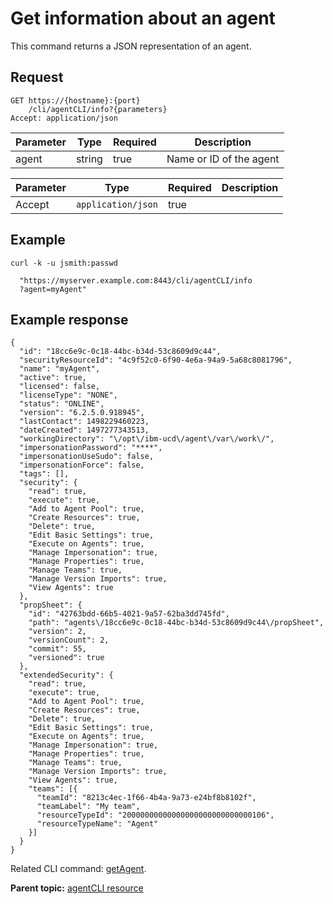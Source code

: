# Get information about an agent

This command returns a JSON representation of an agent.

## Request

```
GET https://{hostname}:{port}
    /cli/agentCLI/info?{parameters}
Accept: application/json

```

|Parameter|Type|Required|Description|
|---------|----|--------|-----------|
|agent|string|true|Name or ID of the agent|

|Parameter|Type|Required|Description|
|---------|----|--------|-----------|
|Accept|`application/json`|true| |

## Example

```
curl -k -u jsmith:passwd 
   
  "https://myserver.example.com:8443/cli/agentCLI/info
  ?agent=myAgent"
```

## Example response

```
{
  "id": "18cc6e9c-0c18-44bc-b34d-53c8609d9c44",
  "securityResourceId": "4c9f52c0-6f90-4e6a-94a9-5a68c8081796",
  "name": "myAgent",
  "active": true,
  "licensed": false,
  "licenseType": "NONE",
  "status": "ONLINE",
  "version": "6.2.5.0.918945",
  "lastContact": 1498229460223,
  "dateCreated": 1497277343513,
  "workingDirectory": "\/opt\/ibm-ucd\/agent\/var\/work\/",
  "impersonationPassword": "****",
  "impersonationUseSudo": false,
  "impersonationForce": false,
  "tags": [],
  "security": {
    "read": true,
    "execute": true,
    "Add to Agent Pool": true,
    "Create Resources": true,
    "Delete": true,
    "Edit Basic Settings": true,
    "Execute on Agents": true,
    "Manage Impersonation": true,
    "Manage Properties": true,
    "Manage Teams": true,
    "Manage Version Imports": true,
    "View Agents": true
  },
  "propSheet": {
    "id": "42763bdd-66b5-4021-9a57-62ba3dd745fd",
    "path": "agents\/18cc6e9c-0c18-44bc-b34d-53c8609d9c44\/propSheet",
    "version": 2,
    "versionCount": 2,
    "commit": 55,
    "versioned": true
  },
  "extendedSecurity": {
    "read": true,
    "execute": true,
    "Add to Agent Pool": true,
    "Create Resources": true,
    "Delete": true,
    "Edit Basic Settings": true,
    "Execute on Agents": true,
    "Manage Impersonation": true,
    "Manage Properties": true,
    "Manage Teams": true,
    "Manage Version Imports": true,
    "View Agents": true,
    "teams": [{
      "teamId": "8213c4ec-1f66-4b4a-9a73-e24bf8b8102f",
      "teamLabel": "My team",
      "resourceTypeId": "20000000000000000000000000000106",
      "resourceTypeName": "Agent"
    }]
  }
}

```

Related CLI command: [getAgent](udclient_getagent.md).

**Parent topic:** [agentCLI resource](../../com.udeploy.api.doc/topics/rest_cli_agentcli.md)

